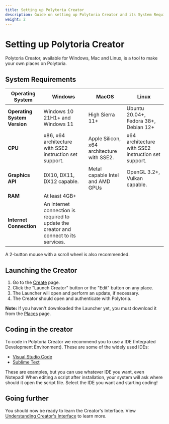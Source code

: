 ```yaml
---
title: Setting up Polytoria Creator
description: Guide on setting up Polytoria Creator and its System Requirements.
weight: 2
---
```


# Setting up Polytoria Creator

Polytoria Creator, available for Windows, Mac and Linux, is a tool to make your own places on Polytoria.

## System Requirements

| Operating System             | Windows                                                                               | MacOS                                      | Linux                                               |
| ---------------------------- | ------------------------------------------------------------------------------------- | ------------------------------------------ | --------------------------------------------------- |
| **Operating System Version** | Windows 10 21H1+ and Windows 11                                                       | High Sierra 11+                            | Ubuntu 20.04+, Fedora 38+, Debian 12+               |
| **CPU**                      | x86, x64 architecture with SSE2 instruction set support.                              | Apple Silicon, x64 architecture with SSE2. | x64 architecture with SSE2 instruction set support. |
| **Graphics API**             | DX10, DX11, DX12 capable.                                                             | Metal capable Intel and AMD GPUs           | OpenGL 3.2+, Vulkan capable.                        |
| **RAM**                      | At least 4GB+                                                                         |
| **Internet Connection**      | An internet connection is required to update the creator and connect to its services. |

A 2-button mouse with a scroll wheel is also recommended.

## Launching the Creator

1. Go to the [Create](https://polytoria.com/create/) page.
2. Click the "Launch Creator" button or the "Edit" button on any place.
3. The Launcher will open and perform an update, if necessary.
4. The Creator should open and authenticate with Polytoria.

<strong>Note:</strong>
If you haven't downloaded the Launcher yet, you must download it from the [Places](https://polytoria.com/places/) page.

## Coding in the creator

To code in Polytoria Creator we recommend you to use a IDE (Integrated Development Environment). These are some of the widely used IDEs:

- [Visual Studio Code](https://code.visualstudio.com/)
- [Sublime Text](https://www.sublimetext.com/)

These are examples, but you can use whatever IDE you want, even Notepad! When editing a script after installation, your system will ask where should it open the script file. Select the IDE you want and starting coding!

## Going further

You should now be ready to learn the Creator's Interface. View [Understanding Creator's Interface](/tutorials/getting-started/creator-interface/) to learn more.
